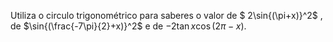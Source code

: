 
Utiliza o circulo trigonométrico para saberes o valor de $ 2\sin{(\pi+x)}^2$ , de $\sin{(\frac{-7\pi}{2}+x)}^2$ e de $-2\tan{x}\cos{(2\pi-x)}$.
